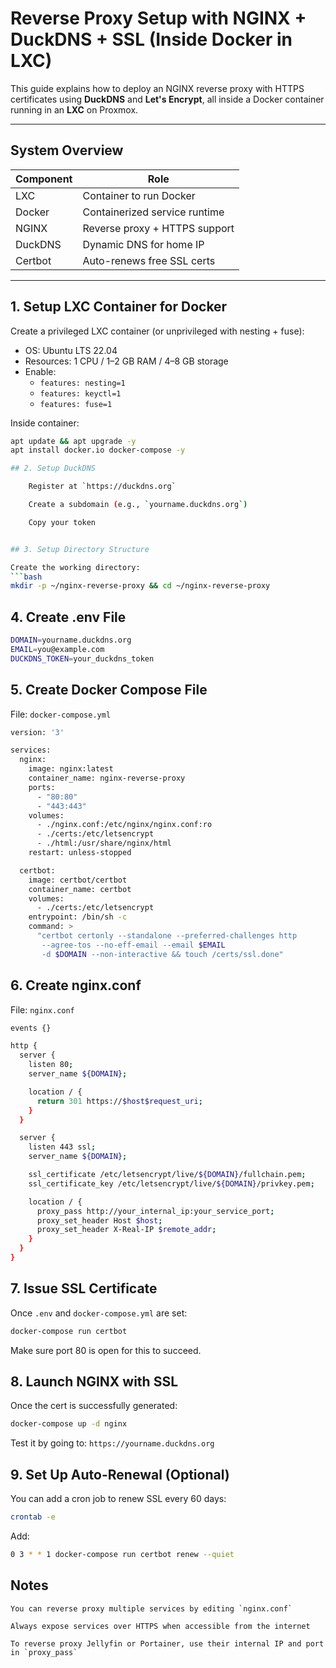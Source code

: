 # Reverse Proxy Setup with NGINX + DuckDNS + SSL (Inside Docker in LXC)

This guide explains how to deploy an NGINX reverse proxy with HTTPS certificates using **DuckDNS** and **Let's Encrypt**, all inside a Docker container running in an **LXC** on Proxmox.

---

## System Overview

| Component | Role                          |
|----------|-------------------------------|
| LXC       | Container to run Docker       |
| Docker    | Containerized service runtime |
| NGINX     | Reverse proxy + HTTPS support |
| DuckDNS   | Dynamic DNS for home IP       |
| Certbot   | Auto-renews free SSL certs    |

---

## 1. Setup LXC Container for Docker

Create a privileged LXC container (or unprivileged with nesting + fuse):

- OS: Ubuntu LTS 22.04
- Resources: 1 CPU / 1–2 GB RAM / 4–8 GB storage
- Enable:
  - `features: nesting=1`
  - `features: keyctl=1`
  - `features: fuse=1`

Inside container:

```bash
apt update && apt upgrade -y
apt install docker.io docker-compose -y

## 2. Setup DuckDNS

    Register at `https://duckdns.org`

    Create a subdomain (e.g., `yourname.duckdns.org`)

    Copy your token


## 3. Setup Directory Structure

Create the working directory:
```bash
mkdir -p ~/nginx-reverse-proxy && cd ~/nginx-reverse-proxy
```

## 4. Create .env File
```bash
DOMAIN=yourname.duckdns.org
EMAIL=you@example.com
DUCKDNS_TOKEN=your_duckdns_token
```

## 5. Create Docker Compose File

File: `docker-compose.yml`
```bash
version: '3'

services:
  nginx:
    image: nginx:latest
    container_name: nginx-reverse-proxy
    ports:
      - "80:80"
      - "443:443"
    volumes:
      - ./nginx.conf:/etc/nginx/nginx.conf:ro
      - ./certs:/etc/letsencrypt
      - ./html:/usr/share/nginx/html
    restart: unless-stopped

  certbot:
    image: certbot/certbot
    container_name: certbot
    volumes:
      - ./certs:/etc/letsencrypt
    entrypoint: /bin/sh -c
    command: >
      "certbot certonly --standalone --preferred-challenges http
       --agree-tos --no-eff-email --email $EMAIL
       -d $DOMAIN --non-interactive && touch /certs/ssl.done"
```

## 6. Create nginx.conf

File: `nginx.conf`
```bash
events {}

http {
  server {
    listen 80;
    server_name ${DOMAIN};

    location / {
      return 301 https://$host$request_uri;
    }
  }

  server {
    listen 443 ssl;
    server_name ${DOMAIN};

    ssl_certificate /etc/letsencrypt/live/${DOMAIN}/fullchain.pem;
    ssl_certificate_key /etc/letsencrypt/live/${DOMAIN}/privkey.pem;

    location / {
      proxy_pass http://your_internal_ip:your_service_port;
      proxy_set_header Host $host;
      proxy_set_header X-Real-IP $remote_addr;
    }
  }
}
```

## 7. Issue SSL Certificate

Once `.env` and `docker-compose.yml` are set:
```bash
docker-compose run certbot
```
Make sure port 80 is open for this to succeed.


## 8. Launch NGINX with SSL

Once the cert is successfully generated:
```bash
docker-compose up -d nginx
```
Test it by going to:
`https://yourname.duckdns.org`


## 9. Set Up Auto-Renewal (Optional)

You can add a cron job to renew SSL every 60 days:
```bash
crontab -e
```
Add:
```bash
0 3 * * 1 docker-compose run certbot renew --quiet
```


## Notes

    You can reverse proxy multiple services by editing `nginx.conf`

    Always expose services over HTTPS when accessible from the internet

    To reverse proxy Jellyfin or Portainer, use their internal IP and port in `proxy_pass`
